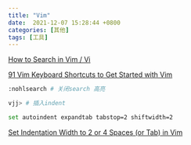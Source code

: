 ```yaml
---
title: "Vim"
date:  2021-12-07 15:28:44 +0800
categories: [其他]
tags: [工具]
---
```


[How to Search in Vim / Vi](https://linuxize.com/post/vim-search/)

[91 Vim Keyboard Shortcuts to Get Started with Vim](https://techinscribed.com/91-vim-keyboard-shortcuts/)

```sh
:nohlsearch # 关闭search 高亮

vjj> # 插入indent

set autoindent expandtab tabstop=2 shiftwidth=2
```


[Set Indentation Width to 2 or 4 Spaces (or Tab) in Vim](https://linuxhandbook.com/vim-indentation-tab-spaces/)
